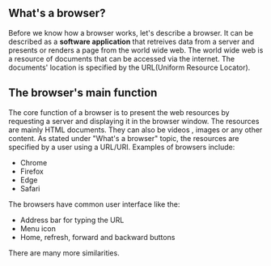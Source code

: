 ## What's a browser?

Before we know how a browser works, let's describe a browser. It can be described as a **software application** that retreives data from a server and presents or 
renders a page  from the world wide web. The world wide web is a resource of documents that can be accessed via the internet. The documents' location is specified
by the URL(Uniform Resource Locator).

## The browser's main function
The core function of a browser is to present the web resources by requesting a server and displaying it in the browser window. The resources are mainly HTML documents.
They can also be videos , images or any other content. As stated under "What's a browser" topic, the resources are specified by a user using a URL/URI.
Examples of browsers include:
* Chrome
* Firefox
* Edge
* Safari

The browsers have common user interface like the:
* Address bar for typing the URL
* Menu icon 
* Home, refresh, forward and backward buttons

There are many more similarities.
